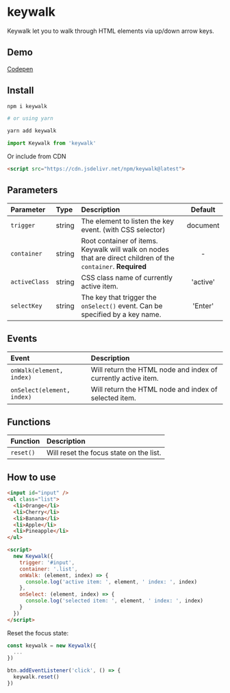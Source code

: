 # keywalk

Keywalk let you to walk through HTML elements via up/down arrow keys.

## Demo

[Codepen](https://codepen.io/dgknca/pen/mdRNeMw)

## Install

```bash
npm i keywalk

# or using yarn

yarn add keywalk
```

```js
import Keywalk from 'keywalk'
```

Or include from CDN

```html
<script src="https://cdn.jsdelivr.net/npm/keywalk@latest">
```

## Parameters

| Parameter     | Type   | Description                                                                                                      | Default  |
| :------------ | :----- | :--------------------------------------------------------------------------------------------------------------- | :------: |
| `trigger`     | string | The element to listen the key event. (with CSS selector)                                                         | document |
| `container`   | string | Root container of items. Keywalk will walk on nodes that are direct children of the `container`. <b>Required</b> |    -     |
| `activeClass` | string | CSS class name of currently active item.                                                                         | 'active' |
| `selectKey`   | string | The key that trigger the `onSelect()` event. Can be specified by a key name.                                     | 'Enter'  |

## Events

| Event                      | Description                                                   |
| :------------------------- | :------------------------------------------------------------ |
| `onWalk(element, index)`   | Will return the HTML node and index of currently active item. |
| `onSelect(element, index)` | Will return the HTML node and index of selected item.         |

## Functions

| Function  | Description                             |
| :-------- | :-------------------------------------- |
| `reset()` | Will reset the focus state on the list. |

## How to use

```html
<input id="input" />
<ul class="list">
  <li>Orange</li>
  <li>Cherry</li>
  <li>Banana</li>
  <li>Apple</li>
  <li>Pineapple</li>
</ul>

<script>
  new Keywalk({
    trigger: '#input',
    container: '.list',
    onWalk: (element, index) => {
      console.log('active item: ', element, ' index: ', index)
    },
    onSelect: (element, index) => {
      console.log('selected item: ', element, ' index: ', index)
    }
  })
</script>
```

Reset the focus state:

```js
const keywalk = new Keywalk({
  ...
})

btn.addEventListener('click', () => {
  keywalk.reset()
})
```
